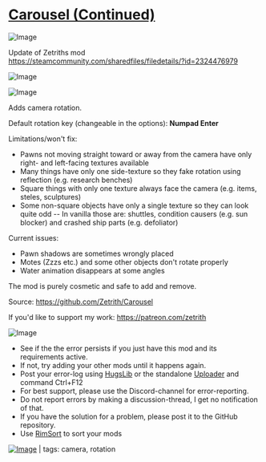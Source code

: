 # [Carousel (Continued)]()

![Image](https://i.imgur.com/buuPQel.png)

Update of Zetriths mod https://steamcommunity.com/sharedfiles/filedetails/?id=2324476979

![Image](https://i.imgur.com/pufA0kM.png)
	
![Image](https://i.imgur.com/Z4GOv8H.png)

Adds camera rotation.

Default rotation key (changeable in the options): **Numpad Enter**

Limitations/won't fix:
- Pawns not moving straight toward or away from the camera have only right- and left-facing textures available
- Many things have only one side-texture so they fake rotation using reflection (e.g. research benches)
- Square things with only one texture always face the camera (e.g. items, steles, sculptures)
- Some non-square objects have only a single texture so they can look quite odd
-- In vanilla those are: shuttles, condition causers (e.g. sun blocker) and crashed ship parts (e.g. defoliator)

Current issues:
- Pawn shadows are sometimes wrongly placed
- Motes (Zzzs etc.) and some other objects don't rotate properly
- Water animation disappears at some angles

The mod is purely cosmetic and safe to add and remove.

Source: https://github.com/Zetrith/Carousel

If you'd like to support my work: https://patreon.com/zetrith

![Image](https://i.imgur.com/PwoNOj4.png)



-  See if the the error persists if you just have this mod and its requirements active.
-  If not, try adding your other mods until it happens again.
-  Post your error-log using [HugsLib](https://steamcommunity.com/workshop/filedetails/?id=818773962) or the standalone [Uploader](https://steamcommunity.com/sharedfiles/filedetails/?id=2873415404) and command Ctrl+F12
-  For best support, please use the Discord-channel for error-reporting.
-  Do not report errors by making a discussion-thread, I get no notification of that.
-  If you have the solution for a problem, please post it to the GitHub repository.
-  Use [RimSort](https://github.com/RimSort/RimSort/releases/latest) to sort your mods

 

[![Image](https://img.shields.io/github/v/release/emipa606/Carousel?label=latest%20version&style=plastic&color=9f1111&labelColor=black)](https://steamcommunity.com/sharedfiles/filedetails/changelog/) | tags: camera,  rotation
